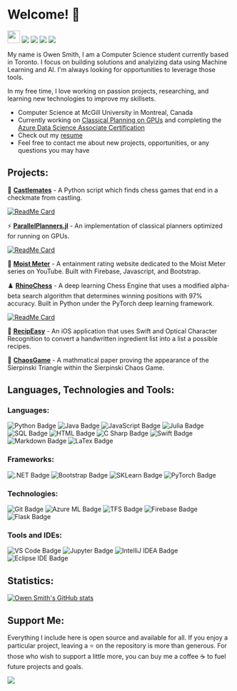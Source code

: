 # Welcome! :wave:
  
<a href="https://github.com/owenps/owenps"><img src="https://komarev.com/ghpvc/?username=owenps&color=orange&style=flat-square&label=Views:" height=28/></a>
<a href="https://owensmith.page"><img src="https://img.shields.io/badge/WEBSITE-%23FF7139.svg?&style=for-the-badge&logo=googlechrome&logoColor=white"></a>
<a href="https://owensmith.page/pdf/OwenSmith_Resume.pdf"><img src="https://img.shields.io/badge/Resume-%23E01F3D.svg?&style=for-the-badge&logoColor=white"/></a>
<a href="https://www.linkedin.com/in/owenpsmith/"><img src="https://img.shields.io/badge/linkedin-%230077B5.svg?&style=for-the-badge&logo=linkedin&logoColor=white"/></a>
<a href="mailto:owen.smith@mail.mcgill.ca"><img src="https://img.shields.io/badge/email-%238B89CC.svg?&style=for-the-badge&logo=protonmail&logoColor=white"/></a> 

My name is Owen Smith, I am a Computer Science student currently based in Toronto. I focus on building solutions and analyizing data using Machine Learning and AI. 
I'm always looking for opportunities to leverage those tools.  

In my free time, I love working on passion projects, researching, and learning new technologies to improve my skillsets.

- Computer Science at McGill University in Montreal, Canada <img src="https://upload.wikimedia.org/wikipedia/en/thumb/2/29/McGill_University_CoA.svg/400px-McGill_University_CoA.svg.png" width="11"/> 
- Currently working on [Classical Planning on GPUs](https://github.com/owenps/ParallelPlanners.jl) and 
completing the [Azure Data Science Associate Certification](https://docs.microsoft.com/en-us/learn/certifications/azure-data-scientist/)
- Check out my [resume](https://owensmith.page/pdf/OwenSmith_Resume.pdf)
- Feel free to contact me about new projects, opportunities, or any questions you may have

## Projects:
👑 **[**Castlemates**](https://github.com/owenps/Castlemates)** - 
A Python script which finds chess games that end in a checkmate from castling.

[![ReadMe Card](https://github-readme-stats.vercel.app/api/pin/?username=owenps&repo=Castlemates&show_icons=true&theme=graywhite)](https://github.com/owenps/Castlemates)

:zap: **[**ParallelPlanners.jl**](https://github.com/owenps/ParallelPlanners.jl)** - 
An implementation of classical planners optimized for running on GPUs.

[![ReadMe Card](https://github-readme-stats.vercel.app/api/pin/?username=owenps&repo=ParallelPlanners.jl&show_icons=true&theme=graywhite)](https://github.com/owenps/ParallelPlanners.jl)

:movie_camera: **[**Moist Meter**](https://github.com/owenps/MoistMeter)** -
A entainment rating website dedicated to the Moist Meter series on YouTube. Built with Firebase, Javascript, and Bootstrap.

:chess_pawn: **[**RhinoChess**](https://github.com/owenps/RhinoChess)** -
A deep learning Chess Engine that uses a modified alpha-beta search algorithm that determines winning positions with 97% accuracy. Built in Python under the PyTorch deep learning framework.

[![ReadMe Card](https://github-readme-stats.vercel.app/api/pin/?username=owenps&repo=RhinoChess&show_icons=true&theme=graywhite)](https://github.com/owenps/RhinoChess)

:avocado: **[**RecipEasy**](https://github.com/owenps/RecipEasy)** -
An iOS application that uses Swift and Optical Character Recognition to convert a handwritten ingredient list into a list a possible recipes.

:page_facing_up: **[**ChaosGame**](https://github.com/owenps/ChaosGame)** -
A mathmatical paper proving the appearance of the Sierpinski Triangle within the Sierpinski Chaos Game. 

## Languages, Technologies and Tools:

### Languages:

![Python Badge](https://img.shields.io/badge/Python-007396?style=for-the-badge&labelColor=black&logo=Python&logoColor=white) 
![Java Badge](https://img.shields.io/badge/Java-D83A56?style=for-the-badge&labelColor=black&logo=java&logoColor=white) 
![JavaScript Badge](https://img.shields.io/badge/-Javascript-F0DB4F?style=for-the-badge&labelColor=black&logo=javascript&logoColor=white) 
![Julia Badge](https://img.shields.io/badge/Julia-CE97B0?style=for-the-badge&labelColor=black&logo=julia&logoColor=white)
![SQL Badge](https://img.shields.io/badge/PostgreSQL-FFC947?style=for-the-badge&labelColor=black&logo=postgresql&logoColor=white)
![HTML Badge](https://img.shields.io/badge/HTML5-293B5F?style=for-the-badge&labelColor=black&logo=html5&logoColor=white)
![C Sharp Badge](https://img.shields.io/badge/CSharp-558776?style=for-the-badge&labelColor=black&logo=csharp&logoColor=white) 
![Swift Badge](https://img.shields.io/badge/Swift-F98404?style=for-the-badge&labelColor=black&logo=swift&logoColor=white)
![Markdown Badge](https://img.shields.io/badge/Markdown-FFFFFF?style=for-the-badge&labelColor=black&logo=markdown&logoColor=white) 
![LaTex Badge](https://img.shields.io/badge/LaTex-008080?style=for-the-badge&labelColor=black&logo=LaTex&logoColor=white)

### Frameworks:
![.NET Badge](https://img.shields.io/badge/.NET-77ACF1?style=for-the-badge&labelColor=black&logo=dotnet&logoColor=white)
![Bootstrap Badge](https://img.shields.io/badge/Bootstrap-7952B3?style=for-the-badge&labelColor=black&logo=bootstrap&logoColor=white)
![SKLearn Badge](https://img.shields.io/badge/SKLearn-D8B384?style=for-the-badge&labelColor=black&logo=scikitlearn&logoColor=white)
![PyTorch Badge](https://img.shields.io/badge/PyTorch-FFC074?style=for-the-badge&labelColor=black&logo=pytorch&logoColor=white)

### Technologies:

![Git Badge](https://img.shields.io/badge/Git-F05032?style=for-the-badge&labelColor=black&logo=git&logoColor=white) 
![Azure ML Badge](https://img.shields.io/badge/Azure-0A1931?style=for-the-badge&labelColor=black&logo=microsoftazure&logoColor=white)
![TFS Badge](https://img.shields.io/badge/TFS-125D98?style=for-the-badge&labelColor=black&logo=microsoft&logoColor=white)
![Firebase Badge](https://img.shields.io/badge/Firebase-F0DB4F?style=for-the-badge&labelColor=black&logo=firebase&logoColor=white) 
![Flask Badge](https://img.shields.io/badge/Flask-1EAE98?style=for-the-badge&labelColor=black&logo=flask&logoColor=white) 


### Tools and IDEs:

![VS Code Badge](https://img.shields.io/badge/VSCode-007ACC?style=for-the-badge&labelColor=black&logo=Visual-Studio-Code&logoColor=white)
![Jupyter Badge](https://img.shields.io/badge/Jupyter-F98404?style=for-the-badge&labelColor=black&logo=jupyter&logoColor=white)
![IntelliJ IDEA Badge](https://img.shields.io/badge/IntelliJ-000000?style=for-the-badge&labelColor=black&logo=IntelliJ-IDEA&logoColor=white)
![Eclipse IDE Badge](https://img.shields.io/badge/Eclipse-2C2255?style=for-the-badge&labelColor=black&logo=Eclipse-IDE&logoColor=white)


## Statistics:
[![Owen Smith's GitHub stats](https://github-readme-stats.vercel.app/api?username=owenps&show_icons=true&theme=graywhite&count_private=true&hide=issues,contribs)](https://github.com/owenps)


## Support Me:
Everything I include here is open source and available for all. If you enjoy a particular project, leaving a :star: on the repository is more than generous. For those who wish to support a little more, you can buy me a coffee ☕ to fuel future projects and goals. 

<a href="https://www.buymeacoffee.com/owensmith"><img src="https://img.shields.io/badge//owensmith-%2300457C.svg?&style=for-the-badge&logo=BuyMeACoffee&logoColor=white&labelColor=black"></a> 
